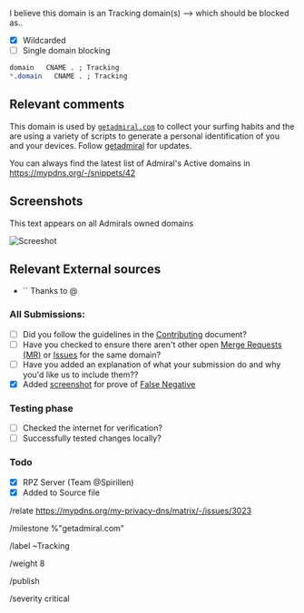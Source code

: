 I believe this domain is an Tracking domain(s) --> which should be blocked as..

- [X] Wildcarded
- [ ] Single domain blocking

```css
domain   CNAME . ; Tracking
*.domain   CNAME . ; Tracking
```

## Relevant comments
This domain is used by [`getadmiral.com`][getadmiral] to collect your surfing habits and the are using a variety of scripts to generate a personal identification of you and your devices. Follow [getadmiral][getadmiral] for updates.

You can always find the latest list of Admiral's Active domains in https://mypdns.org/-/snippets/42

## Screenshots
This text appears on all Admirals owned domains

![Screeshot](https://user-images.githubusercontent.com/3980843/29331670-df921aa0-81c2-11e7-89aa-e95bab2b8cb9.png)

## Relevant External sources
- `` Thanks to @


### All Submissions:
- [ ] Did you follow the guidelines in the [Contributing](CONTRIBUTING.md)
	  document?
- [ ] Have you checked to ensure there aren't other open
      [Merge Requests (MR)](../merge_requests) or [Issues](../../issues) for the
      same domain?
- [ ] Have you added an explanation of what your submission do and why you'd
	  like us to include them??
- [X] Added [screenshot](https://mypdns.org/MypDNS/support/-/wikis/Screenshot)
	  for prove of [False Negative](https://mypdns.org/MypDNS/support/-/wikis/False-Negative)

### Testing phase
- [ ] Checked the internet for verification?
- [ ] Successfully tested changes locally?

### Todo
- [X] RPZ Server (Team @Spirillen)
- [X] Added to Source file

[getadmiral]: https://mypdns.org/my-privacy-dns/matrix/-/issues/3023

/relate https://mypdns.org/my-privacy-dns/matrix/-/issues/3023

/milestone %"getadmiral.com"

/label ~Tracking

/weight 8

/publish

/severity critical
